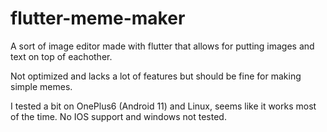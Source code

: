 # flutter-meme-maker

A sort of image editor made with flutter that allows for putting images and text on top of eachother.

Not optimized and lacks a lot of features but should be fine for making simple memes.

I tested a bit on OnePlus6 (Android 11) and Linux, seems like it works most of the time. No IOS support and windows not tested.

